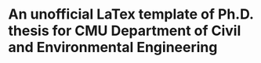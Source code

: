 # An unofficial LaTex template of Ph.D. thesis for CMU Department of Civil and Environmental Engineering
